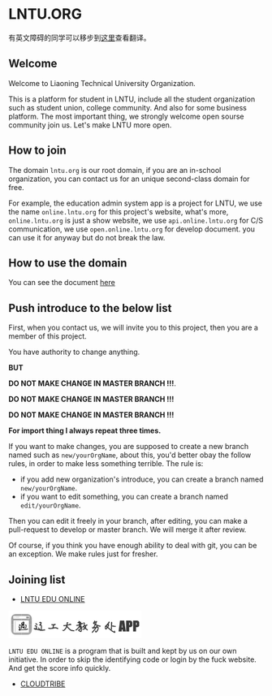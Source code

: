 # LNTU.ORG

有英文障碍的同学可以移步到<a href="http://pupboss.com/2015/04/21/a-lntu-platform/" target="_blank">这里</a>查看翻译。

## Welcome

Welcome to Liaoning Technical University Organization.

This is a platform for student in LNTU, include all the student organization such as student union, college community. And also for some business platform. The most important thing, we strongly welcome open sourse community join us. Let's make LNTU more open.

## How to join

The domain `lntu.org` is our root domain, if you are an in-school organization, you can contact us for an unique second-class domain for free.

For example, the education admin system app is a project for LNTU, we use the name `online.lntu.org` for this project's website, what's more, `online.lntu.org` is just a show website, we use `api.online.lntu.org` for C/S communication, we use `open.online.lntu.org` for develop document. you can use it for anyway but do not break the law.

## How to use the domain

You can see the document [here](wiki/DomainDNS.md)

## Push introduce to the below list

First, when you contact us, we will invite you to this project, then you are a member of this project.

You have authority to change anything.

**BUT**

**DO  NOT MAKE CHANGE IN MASTER BRANCH !!!**.

**DO  NOT MAKE CHANGE IN MASTER BRANCH !!!**

**DO  NOT MAKE CHANGE IN MASTER BRANCH !!!**

**For import thing I always repeat three times.**

If you want to make changes, you are supposed to create a new branch named such as `new/yourOrgName`, about this, you'd better obay the follow rules, in order to make less something terrible. The rule is:

* if you add new organization's introduce, you can create a branch named `new/yourOrgName`.
* if you want to edit something, you can create a branch named `edit/yourOrgName`.

Then you can edit it freely in your branch, after editing, you can make a pull-request to develop or master branch. We will merge it after review.

Of course, if you think you have enough ability to deal with git, you can be an exception. We make rules just for fresher.

## Joining list

* [LNTU EDU ONLINE](online)

![](images/logo.png)

`LNTU EDU ONLINE` is a program that is built and kept by us on our own initiative. In order to skip the identifying code or login by the fuck website. And get the score info quickly.

* [CLOUDTRIBE](cloudtribe)
